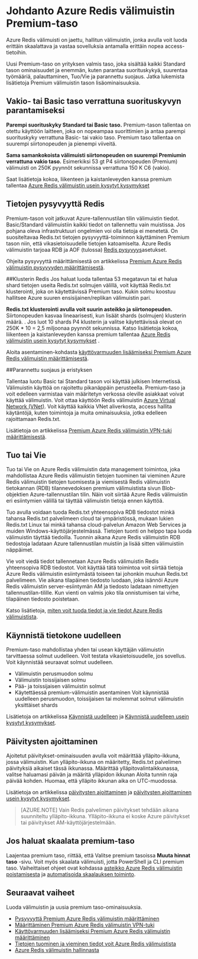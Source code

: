 <properties 
    pageTitle="Johdanto Azure Redis välimuistin Premium tason | Microsoft Azure" 
    description="Katso, miten Luo ja hallitse Redis pysyvyys, Redis klusterointi ja Premium taso Azure Redis välimuistin kopioita VNET tuki" 
    services="redis-cache" 
    documentationCenter="" 
    authors="steved0x" 
    manager="douge" 
    editor=""/>

<tags 
    ms.service="cache" 
    ms.workload="tbd" 
    ms.tgt_pltfrm="cache-redis" 
    ms.devlang="na" 
    ms.topic="article" 
    ms.date="09/15/2016" 
    ms.author="sdanie"/>

# <a name="introduction-to-the-azure-redis-cache-premium-tier"></a>Johdanto Azure Redis välimuistin Premium-taso
Azure Redis välimuisti on jaettu, hallitun välimuistin, jonka avulla voit luoda erittäin skaalattava ja vastaa sovelluksia antamalla erittäin nopea access-tietoihin. 

Uusi Premium-taso on yrityksen valmis taso, joka sisältää kaikki Standard tason ominaisuudet ja enemmän, kuten parantaa suorituskykyä, suurentaa työmääriä, palauttaminen, Tuo/Vie ja parannettu suojaus. Jatka lukemista lisätietoja Premium välimuistin tason lisäominaisuuksia.

## <a name="better-performance-compared-to-standard-or-basic-tier"></a>Vakio- tai Basic taso verrattuna suorituskyvyn parantamiseksi
**Parempi suorituskyky Standard tai Basic taso.** Premium-tason tallentaa on otettu käyttöön laitteen, joka on nopeampaa suorittimien ja antaa parempi suorituskyky verrattuna Basic- tai vakio taso. Premium taso tallentaa on suurempi siirtonopeuden ja pienempi viiveitä. 

**Sama samankokoista välimuisti siirtonopeuden on suurempi Premiumin verrattuna vakio taso.** Esimerkiksi 53 gt P4 siirtonopeuden (Premium) välimuisti on 250K pyynnöt sekunnissa verrattuna 150 K C6 (vakio).

Saat lisätietoja kokoa, liikenteen ja kaistanleveyden kanssa premium tallentaa [Azure Redis välimuistin usein kysytyt kysymykset](cache-faq.md#what-redis-cache-offering-and-size-should-i-use)

## <a name="redis-data-persistence"></a>Tietojen pysyvyyttä Redis
Premium-tason voit jatkuvat Azure-tallennustilan tilin välimuistin tiedot. Basic/Standard välimuistiin kaikki tiedot on tallennettu vain muistissa. Jos pohjana oleva infrastruktuuri ongelmien voi olla tietoja ei menetetä. On suositeltavaa Redis.txt tietojen pysyvyyttä-toiminnon käyttäminen Premium tason niin, että vikasietoisuudelle tietojen katoamiselta. Azure Redis välimuistin tarjoaa RDB ja AOF (tulossa) [Redis pysyvyys](http://redis.io/topics/persistence)asetukset. 

Ohjeita pysyvyyttä määrittämisestä on artikkelissa [Premium Azure Redis välimuistin pysyvyyden määrittämisestä](cache-how-to-premium-persistence.md).

##<a name="redis-cluster"></a>Klusterin Redis
Jos haluat luoda tallentaa 53 megatavun tai et halua shard tietojen useita Redis.txt solmujen välillä, voit käyttää Redis.txt klusterointi, joka on käytettävissä Premium taso. Kukin solmu koostuu hallitsee Azure suuren ensisijainen/replikan välimuistin pari. 

**Redis.txt klusterointi avulla voit suurin asteikko ja siirtonopeuden.** Siirtonopeuden kasvaa lineaarisesti, kun lisäät shards (solmujen) klusterin määrä. . Jos luot 10 shards P4 klusterin ja valitse käytettävissä olevat on 250K * 10 = 2,5 miljoonaa pyynnöt sekunnissa. Katso lisätietoja kokoa, liikenteen ja kaistanleveyden kanssa premium tallentaa [Azure Redis välimuistin usein kysytyt kysymykset](cache-faq.md#what-redis-cache-offering-and-size-should-i-use) .

Aloita asentaminen-kohdasta [käyttövarmuuden lisäämiseksi Premium Azure Redis välimuistin määrittämisestä](cache-how-to-premium-clustering.md).

##<a name="enhanced-security-and-isolation"></a>Parannettu suojaus ja eristyksen

Tallentaa luotu Basic tai Standard tason voi käyttää julkisen Internetissä. Välimuistin käyttöä on rajoitettu pikanäppäin perusteella. Premium-taso ja voit edelleen varmistaa vain määritetyn verkossa oleville asiakkaat voivat käyttää välimuistin. Voit ottaa käyttöön Redis välimuistin [Azure Virtual Network (VNet)](https://azure.microsoft.com/services/virtual-network/). Voit käyttää kaikkia VNet aliverkosta, access hallita käytäntöjä, kuten toimintoja ja muita ominaisuuksia, jotka edelleen rajoittamaan Redis.txt.

Lisätietoja on artikkelissa [Premium Azure Redis välimuistin VPN-tuki määrittämisestä](cache-how-to-premium-vnet.md).

## <a name="importexport"></a>Tuo tai Vie

Tuo tai Vie on Azure Redis välimuistin data management toimintoa, joka mahdollistaa Azure Redis välimuistin tietojen tuominen tai vieminen Azure Redis välimuistin tietojen tuomisesta ja viemisestä Redis välimuistin tietokannan (RDB) tilannevedoksen premium välimuistista sivun Blob-objektien Azure-tallennustilan tilin. Näin voit siirtää Azure Redis välimuistin eri esiintymien välillä tai täyttää välimuistin tietoja ennen käyttöä.

Tuo avulla voidaan tuoda Redis.txt yhteensopiva RDB tiedostot minkä tahansa Redis.txt palvelimeen cloud tai ympäristössä, mukaan lukien Redis.txt Linux tai minkä tahansa cloud-palvelun Amazon Web Services ja muiden Windows-käyttöjärjestelmässä. Tietojen tuonti on helppo tapa luoda välimuistin täyttää tiedoilla. Tuonnin aikana Azure Redis välimuistin RDB tiedostoja ladataan Azure tallennustilan muistiin ja lisää sitten välimuistiin näppäimet.

Vie voit viedä tiedot tallennetaan Azure Redis välimuistin Redis yhteensopiva RDB tiedostot. Voit käyttää tätä toimintoa voit siirtää tietoja Azure Redis välimuistin esiintymästä toiseen tai johonkin muuhun Redis.txt palvelimeen. Vie aikana tilapäinen tiedosto luodaan, joka isännöi Azure Redis välimuistin server-esiintymän AM ja tiedosto ladataan nimettyjen tallennustilan-tilille. Kun vienti on valmis joko tila onnistumisen tai virhe, tilapäinen tiedosto poistetaan.

Katso lisätietoja, [miten voit tuoda tiedot ja vie tiedot Azure Redis välimuistista](cache-how-to-import-export-data.md).

## <a name="reboot"></a>Käynnistä tietokone uudelleen

Premium-taso mahdollistaa yhden tai usean käyttäjän välimuistin tarvittaessa solmut uudelleen. Voit testata vikasietoisuudelle, jos sovellus. Voit käynnistää seuraavat solmut uudelleen.

-   Välimuistin perusmuodon solmu
-   Välimuistin toissijaisen solmu
-   Pää- ja toissijaisen välimuistin solmut
-   Käytettäessä premium-välimuistin asentaminen Voit käynnistää uudelleen perusmuodon, toissijaisen tai molemmat solmut välimuistin yksittäiset shards

Lisätietoja on artikkelissa [Käynnistä uudelleen](cache-administration.md#reboot) ja [Käynnistä uudelleen usein kysytyt kysymykset](cache-administration.md#reboot-faq).

## <a name="schedule-updates"></a>Päivitysten ajoittaminen

Ajoitetut päivitykset-ominaisuuden avulla voit määrittää ylläpito-ikkuna, jossa välimuistin. Kun ylläpito-ikkuna on määritetty, Redis.txt palvelimen päivityksiä aikaiset tässä ikkunassa. Määrittää ylläpitovalintaikkunassa, valitse haluamasi päivän ja määritä ylläpidon ikkunan Aloita tunnin raja päivää kohden. Huomaa, että ylläpito ikkunan aika on UTC-muodossa. 

Lisätietoja on artikkelissa [päivitysten ajoittaminen](cache-administration.md#schedule-updates) ja [päivitysten ajoittaminen usein kysytyt kysymykset](cache-administration.md#schedule-updates-faq).

>[AZURE.NOTE] Vain Redis palvelimen päivitykset tehdään aikana suunniteltu ylläpito-ikkuna. Ylläpito-ikkuna ei koske Azure päivitykset tai päivitykset AM-käyttöjärjestelmään.

## <a name="to-scale-to-the-premium-tier"></a>Jos haluat skaalata premium-taso

Laajentaa premium taso, riittää, että Valitse premium tasoissa **Muuta hinnat taso** -sivu. Voit myös skaalata välimuisti, jotta PowerShell ja CLI premium taso. Vaiheittaiset ohjeet ovat kohdassa [asteikko Azure Redis välimuistin poistamisesta](cache-how-to-scale.md) ja [automatisoida skaalauksen toiminto](cache-how-to-scale.md#how-to-automate-a-scaling-operation).

## <a name="next-steps"></a>Seuraavat vaiheet

Luoda välimuistin ja uusia premium taso-ominaisuuksia.

-   [Pysyvyyttä Premium Azure Redis välimuistin määrittäminen](cache-how-to-premium-persistence.md)
-   [Määrittäminen Premium Azure Redis välimuistin VPN-tuki](cache-how-to-premium-vnet.md)
-   [Käyttövarmuuden lisäämiseksi Premium Azure Redis välimuistin määrittäminen](cache-how-to-premium-clustering.md)
-   [Tietojen tuominen ja vieminen tiedot voit Azure Redis välimuistista](cache-how-to-import-export-data.md)
-   [Azure Redis välimuistin hallinnasta](cache-administration.md)
  

